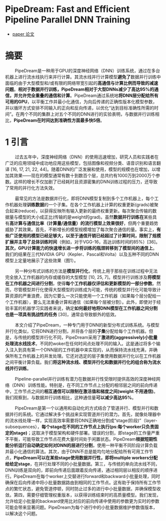 # PipeDream: Fast and Efficient Pipeline Parallel DNN Training
- [paper 论文](https://arxiv.org/pdf/1806.03377)

# 摘要
&nbsp;&nbsp;&nbsp;&nbsp;&nbsp;&nbsp;&nbsp;&nbsp;PipeDream是一种用于GPU的深度神经网络（DNN）训练系统，通过在多台机器上进行流水线执行来并行计算。其流水线并行计算模型**避免了**数据并行训练中面临的由于大型模型和/或有限的网络带宽引起的**高通信与计算比例而导致的减速问题**。**相对于数据并行训练，PipeDream相对于大型DNNs减少了高达95%的通信，并允许完全重叠的通信和计算**。PipeDream通过系统地**将DNN层分配给所有可用的GPU**，以平衡工作并最小化通信，为向后传递的正确性版本化模型参数，并以循环方式安排不同输入的正向和反向传递，以优化“达到目标准确性所需的时间”。在两个不同的集群上对五个不同的DNN进行的实验表明，与数据并行训练相比，**PipeDream在时间达到准确性方面最多快5倍**。<br>

# 1 引言
&nbsp;&nbsp;&nbsp;&nbsp;&nbsp;&nbsp;&nbsp;&nbsp;过去五年中，深度神经网络（DNN）的使用迅速增加，研究人员和实践者在广泛的应用领域中成功地应用这些模型，包括图像和视频分类、语音识别和语言翻译 [16, 17, 21, 22, 44]。随着DNN的广泛发展和使用，模型的规模也在增加，以增加其效果——现在的模型通常有数十到数百个层，总共约有1000万到2000万个参数。这样的增长不仅加剧了已经耗时且资源密集的DNN训练过程的压力，还导致了常用的并行化方法失效。<br>

&nbsp;&nbsp;&nbsp;&nbsp;&nbsp;&nbsp;&nbsp;&nbsp;最常见的方法是数据并行化，即将DNN模型复制到多个工作机器上，每个工作机器处理**训练数据**的一个子集。在各个工作机器上计算的权重更新(grads)被聚合起来(reduce)，以获得反映所有输入更新的最终权重更新。每次聚合传输的数据量与模型的大小成正比(传输的是weight的grad)。虽然**数据并行训练在**某些具有**高计算与通信比率（计算量/通信量）的流行模型上效果很好**，但两个重要趋势威胁了其效果。首先，不断增长的模型规模增加了每次聚合通信的量。事实上，**有些广泛使用的模型已经足够大，以至于通信开销已经超过了计算时间，限制了规模扩展并主导了总体训练时间**（例如，对于VGG-16，高达训练时间的85%）[36]。**其次，GPU计算能力的快速增长进一步将训练的瓶颈转移到了模型间的通信上**。我们的结果在三代NVIDIA GPU（Kepler、Pascal和Volta）以及五种不同的DNN模型上定量地展示了这些效果（图1）。<br>

&nbsp;&nbsp;&nbsp;&nbsp;&nbsp;&nbsp;&nbsp;&nbsp;另一种分布式训练的方法是**模型并行化**，传统上用于那些在训练过程中无法完全放入工作机器的内存或缓存的大型模型 [10, 25, 7]。模型并行训练涉及**将模型在工作机器之间进行分割**，使得**每个工作机器仅评估和更新模型的一部分参数**。然而，尽管模型并行化使得大型模型的训练成为可能，传统的模型并行化可能导致计算资源的严重浪费，因为它要么一次只能使用一个工作机器（如果每个层分配给一个工作机器），要么无法重叠计算和通信（如果每个层被分割）。此外，即使对于经验丰富的机器学习实践者来说，确定**如何最好地将DNN模型在工作机器之间分割也是一项具有挑战性的任务** [30]，通常会导致额外的低效。<br>

&nbsp;&nbsp;&nbsp;&nbsp;&nbsp;&nbsp;&nbsp;&nbsp;本文介绍了PipeDream，一种专门用于DNN的新型分布式训练系统。与模型并行化类似，它将DNN进行分割，并将各个层的**子集**分配给每个工作机器。但是，与传统的模型并行化不同，PipeDream采用了**激进的(aggressively)小批量处理流水线技术**，不同的woker在任何时间点处理不同的输入。这是通过将多个输入注入到具有第一个DNN层的工作机器中来实现的，从而保持流水线充满，并确保所有工作机器上的并发处理。它还对选定的层子集使用数据并行化以在工作机器之间平衡计算负载。我们**将这种流水线、模型并行化和数据并行化的组合称为流水线并行训练**。<br>

&nbsp;&nbsp;&nbsp;&nbsp;&nbsp;&nbsp;&nbsp;&nbsp;Pipeline-parallel并行训练有潜力在数据并行性受限时提供高效的深度神经网络（DNN）训练性能。特别是，在不同工作节点上分配的相邻层之间的前向传递中，工作节点之间的**相互通信可以限制在激活值和梯度之间(weight 不用通信)**。我们观察到，与数据并行训练相比，这种通信量**可以减少高达95%**。<br>

&nbsp;&nbsp;&nbsp;&nbsp;&nbsp;&nbsp;&nbsp;&nbsp;PipeDream是第一个以通用和自动化的方式结合了管道并行、模型并行和数据并行的系统。它通过解决多个挑战来实现管道并行的潜力。首先，就像处理器中的流水线处理一样，实现高效率需要将DNN正确地分割成“stage(阶段)”（layer-subsequences），**每个stage在不同的工作节点上执行(ps:每个worker只负责固定的stage)**；这取决于模型架构和硬件部署。错误的分割，即stage的工作量严重不平衡，可能导致工作节点花费大量时间处于闲置状态。PipeDream**根据短期性能分析运行自动确定如何对DNN的层进行分割**，使用一种平衡不同阶段计算负载并最小化通信的算法。其次，由于DNN不总是能均匀地分配给所有可用工作节点，**PipeDream可以在某些stage使用数据并行性，即将multiple workers分配给给定stage**，在并行处理不同的小批量数据。第三，与传统的单向流水线不同，DNN训练是双向的，即前向传递后面跟着反向传递，通过相同层以相反的顺序进行。PipeDream在每个worker上交替进行forward和backward小批量处理，同时确保在后向传递中将小批量数据路由到相同的工作节点。这有助于保持所有工作节点的繁忙状态，避免管道停顿，同时防止过多的进行中小批量数据，并确保模型收敛。第四，需要仔细管理权重版本，以获得训练结束时的高质量模型。我们发现，允许给定小批量的backward使用比对应的前向传递中使用的参数更为实时的参数可能会带来显著问题。PipeDream为每个进行中的小批量数据维护参数值版本，以解决这个问题。<br>







